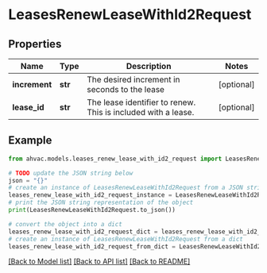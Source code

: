 # LeasesRenewLeaseWithId2Request


## Properties

Name | Type | Description | Notes
------------ | ------------- | ------------- | -------------
**increment** | **str** | The desired increment in seconds to the lease | [optional] 
**lease_id** | **str** | The lease identifier to renew. This is included with a lease. | [optional] 

## Example

```python
from ahvac.models.leases_renew_lease_with_id2_request import LeasesRenewLeaseWithId2Request

# TODO update the JSON string below
json = "{}"
# create an instance of LeasesRenewLeaseWithId2Request from a JSON string
leases_renew_lease_with_id2_request_instance = LeasesRenewLeaseWithId2Request.from_json(json)
# print the JSON string representation of the object
print(LeasesRenewLeaseWithId2Request.to_json())

# convert the object into a dict
leases_renew_lease_with_id2_request_dict = leases_renew_lease_with_id2_request_instance.to_dict()
# create an instance of LeasesRenewLeaseWithId2Request from a dict
leases_renew_lease_with_id2_request_from_dict = LeasesRenewLeaseWithId2Request.from_dict(leases_renew_lease_with_id2_request_dict)
```
[[Back to Model list]](../README.md#documentation-for-models) [[Back to API list]](../README.md#documentation-for-api-endpoints) [[Back to README]](../README.md)


